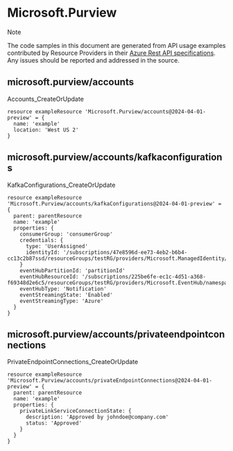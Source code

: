 # Microsoft.Purview
  
> [!NOTE]
> The code samples in this document are generated from API usage examples contributed by Resource Providers in their [Azure Rest API specifications](https://github.com/Azure/azure-rest-api-specs). Any issues should be reported and addressed in the source.


## microsoft.purview/accounts

Accounts_CreateOrUpdate
```bicep
resource exampleResource 'Microsoft.Purview/accounts@2024-04-01-preview' = {
  name: 'example'
  location: 'West US 2'
}
```

## microsoft.purview/accounts/kafkaconfigurations

KafkaConfigurations_CreateOrUpdate
```bicep
resource exampleResource 'Microsoft.Purview/accounts/kafkaConfigurations@2024-04-01-preview' = {
  parent: parentResource 
  name: 'example'
  properties: {
    consumerGroup: 'consumerGroup'
    credentials: {
      type: 'UserAssigned'
      identityId: '/subscriptions/47e8596d-ee73-4eb2-b6b4-cc13c2b87ssd/resourceGroups/testRG/providers/Microsoft.ManagedIdentity/userAssignedIdentities/testId'
    }
    eventHubPartitionId: 'partitionId'
    eventHubResourceId: '/subscriptions/225be6fe-ec1c-4d51-a368-f69348d2e6c5/resourceGroups/testRG/providers/Microsoft.EventHub/namespaces/eventHubNameSpaceName'
    eventHubType: 'Notification'
    eventStreamingState: 'Enabled'
    eventStreamingType: 'Azure'
  }
}
```

## microsoft.purview/accounts/privateendpointconnections

PrivateEndpointConnections_CreateOrUpdate
```bicep
resource exampleResource 'Microsoft.Purview/accounts/privateEndpointConnections@2024-04-01-preview' = {
  parent: parentResource 
  name: 'example'
  properties: {
    privateLinkServiceConnectionState: {
      description: 'Approved by johndoe@company.com'
      status: 'Approved'
    }
  }
}
```
